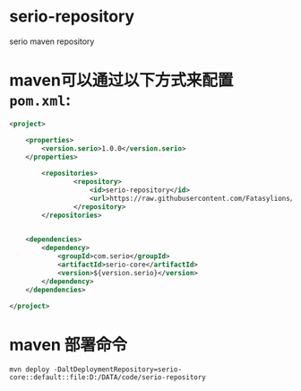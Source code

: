 # serio-repository
serio maven repository

# maven可以通过以下方式来配置 `pom.xml`:

```XML
<project>

	<properties>
		<version.serio>1.0.0</version.serio>
	</properties>
	
        <repositories>
                <repository>
                    <id>serio-repository</id>
                    <url>https://raw.githubusercontent.com/Fatasylions/serio-repository/master/repository</url>
                </repository>
        </repositories>	

        
	<dependencies>
		<dependency>
			<groupId>com.serio</groupId>
			<artifactId>serio-core</artifactId>
			<version>${version.serio}</version>
		</dependency>
	</dependencies>
	
</project>
```

# maven 部署命令

```SHEEL
mvn deploy -DaltDeploymentRepository=serio-core::default::file:D:/DATA/code/serio-repository
```
